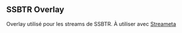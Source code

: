## SSBTR Overlay

Overlay utilisé pour les streams de SSBTR. À utiliser avec [Streameta](https://streameta.com/)
